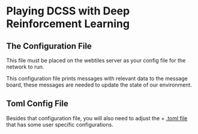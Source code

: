 # Playing DCSS with Deep Reinforcement Learning

## The Configuration File

This file must be placed on the webtiles server as your config file for the network to run.

This configuration file prints messages with relevant data to the message board, these messages are needed to update the state of our environment.

## Toml Config File

Besides that configuration file, you will also need to adjust the + [.toml file](https://github.com/Simbs38/tese/tree/master/src/ReinforcementBot/GameConnection/config.toml) that has some user specific configurations.

